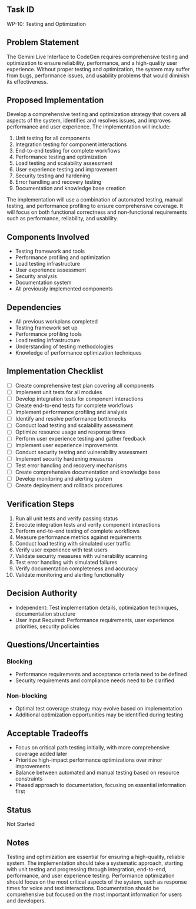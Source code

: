 ## Task ID
WP-10: Testing and Optimization

## Problem Statement
The Gemini Live Interface to CodeGen requires comprehensive testing and optimization to ensure reliability, performance, and a high-quality user experience. Without proper testing and optimization, the system may suffer from bugs, performance issues, and usability problems that would diminish its effectiveness.

## Proposed Implementation
Develop a comprehensive testing and optimization strategy that covers all aspects of the system, identifies and resolves issues, and improves performance and user experience. The implementation will include:

1. Unit testing for all components
2. Integration testing for component interactions
3. End-to-end testing for complete workflows
4. Performance testing and optimization
5. Load testing and scalability assessment
6. User experience testing and improvement
7. Security testing and hardening
8. Error handling and recovery testing
9. Documentation and knowledge base creation

The implementation will use a combination of automated testing, manual testing, and performance profiling to ensure comprehensive coverage. It will focus on both functional correctness and non-functional requirements such as performance, reliability, and usability.

## Components Involved
- Testing framework and tools
- Performance profiling and optimization
- Load testing infrastructure
- User experience assessment
- Security analysis
- Documentation system
- All previously implemented components

## Dependencies
- All previous workplans completed
- Testing framework set up
- Performance profiling tools
- Load testing infrastructure
- Understanding of testing methodologies
- Knowledge of performance optimization techniques

## Implementation Checklist
- [ ] Create comprehensive test plan covering all components
- [ ] Implement unit tests for all modules
- [ ] Develop integration tests for component interactions
- [ ] Create end-to-end tests for complete workflows
- [ ] Implement performance profiling and analysis
- [ ] Identify and resolve performance bottlenecks
- [ ] Conduct load testing and scalability assessment
- [ ] Optimize resource usage and response times
- [ ] Perform user experience testing and gather feedback
- [ ] Implement user experience improvements
- [ ] Conduct security testing and vulnerability assessment
- [ ] Implement security hardening measures
- [ ] Test error handling and recovery mechanisms
- [ ] Create comprehensive documentation and knowledge base
- [ ] Develop monitoring and alerting system
- [ ] Create deployment and rollback procedures

## Verification Steps
1. Run all unit tests and verify passing status
2. Execute integration tests and verify component interactions
3. Perform end-to-end testing of complete workflows
4. Measure performance metrics against requirements
5. Conduct load testing with simulated user traffic
6. Verify user experience with test users
7. Validate security measures with vulnerability scanning
8. Test error handling with simulated failures
9. Verify documentation completeness and accuracy
10. Validate monitoring and alerting functionality

## Decision Authority
- Independent: Test implementation details, optimization techniques, documentation structure
- User Input Required: Performance requirements, user experience priorities, security policies

## Questions/Uncertainties
### Blocking
- Performance requirements and acceptance criteria need to be defined
- Security requirements and compliance needs need to be clarified

### Non-blocking
- Optimal test coverage strategy may evolve based on implementation
- Additional optimization opportunities may be identified during testing

## Acceptable Tradeoffs
- Focus on critical path testing initially, with more comprehensive coverage added later
- Prioritize high-impact performance optimizations over minor improvements
- Balance between automated and manual testing based on resource constraints
- Phased approach to documentation, focusing on essential information first

## Status
Not Started

## Notes
Testing and optimization are essential for ensuring a high-quality, reliable system. The implementation should take a systematic approach, starting with unit testing and progressing through integration, end-to-end, performance, and user experience testing. Performance optimization should focus on the most critical aspects of the system, such as response times for voice and text interactions. Documentation should be comprehensive but focused on the most important information for users and developers.

